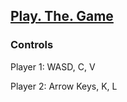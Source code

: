 ## [Play. The. Game](https://xmas.livfor.it)

### Controls
Player 1: WASD, C, V

Player 2: Arrow Keys, K, L
